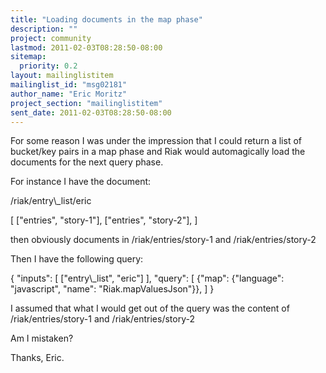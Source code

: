 ```yaml
---
title: "Loading documents in the map phase"
description: ""
project: community
lastmod: 2011-02-03T08:28:50-08:00
sitemap:
  priority: 0.2
layout: mailinglistitem
mailinglist_id: "msg02181"
author_name: "Eric Moritz"
project_section: "mailinglistitem"
sent_date: 2011-02-03T08:28:50-08:00
---
```



For some reason I was under the impression that I could return a list of
bucket/key pairs in a map phase and Riak would automagically load the
documents for the next query phase.

For instance I have the document:

/riak/entry\\_list/eric

[
 ["entries", "story-1"],
 ["entries", "story-2"],
]

then obviously documents in /riak/entries/story-1 and /riak/entries/story-2

Then I have the following query:

{
"inputs": [ ["entry\\_list", "eric"] ],
"query": [
 {"map": {"language": "javascript", "name": "Riak.mapValuesJson"}},
]
}

I assumed that what I would get out of the query was the content of
/riak/entries/story-1 and /riak/entries/story-2

Am I mistaken?

Thanks,
Eric.
